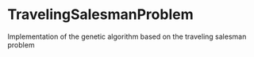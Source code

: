 # TravelingSalesmanProblem
 Implementation of the genetic algorithm based on the traveling salesman problem
